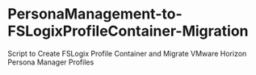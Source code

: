 # PersonaManagement-to-FSLogixProfileContainer-Migration
Script to Create FSLogix Profile Container and Migrate VMware Horizon Persona Manager Profiles 
